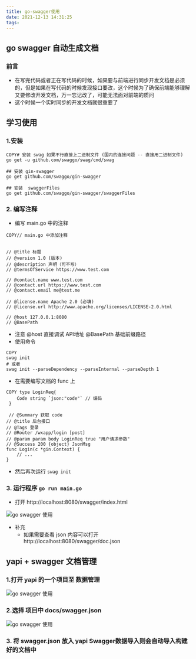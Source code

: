 ```yaml
---
title: go-swagger使用
date: 2021-12-13 14:31:25
tags:
---
```


## go swagger 自动生成文档

### 前言

- 在写完代码或者正在写代码的时候，如果要与前端进行同步开发文档是必须的，但是如果在写代码的时候发现接口要改，这个时候为了确保前端能够理解又要修改开发文档，万一忘记改了，可能无法面对前端的质问
- 这个时候一个实时同步的开发文档就很重要了
<!--more-->
## 学习使用

### 1.安装

```
COPY# 安装 swag 如果不行直接上二进制文件 (国内的连接问题 -- 直接用二进制文件)
go get -u github.com/swaggo/swag/cmd/swag

## 安装 gin-swagger 
go get github.com/swaggo/gin-swagger

## 安装  swaggerFiles
go get github.com/swaggo/gin-swagger/swaggerFiles
```

### 2. 编写注释

- 编写 main.go 中的注释

```
COPY// main.go 中添加注释


// @title 标题
// @version 1.0 (版本)
// @description 声明（可不写）
// @termsOfService https://www.test.com

// @contact.name www.test.com
// @contact.url https://www.test.com
// @contact.email me@test.me

// @license.name Apache 2.0 (必填)
// @license.url http://www.apache.org/licenses/LICENSE-2.0.html

// @host 127.0.0.1:8080
// @BasePath 
```

- 注意
  @host 直接调试 API地址
  @BasePath 基础前缀路径
- 使用命令

```
COPY
swag init
# 或者
swag init --parseDependency --parseInternal --parseDepth 1 
```

- 在需要编写文档的 func 上

```
COPY type LoginReq{
	Code string `json:"code"` // 编码
 }
 
 // @Summary 获取 code
// @title 后台接口
// @Tags 登录
// @Router /wxapp/login [post]
// @param param body LoginReq true "用户请求参数"
// @Success 200 {object} JsonMsg
func Login(c *gin.Context) {
	// ...
}
```

- 然后再次运行 `swag init`

### 3. 运行程序 `go run main.go`

- 打开 http://localhost:8080/swagger/index.html

![go swagger 使用](https://cdn.learnku.com/uploads/images/202112/13/81167/hpUvBPbrCC.png!large)

- 补充
  - 如果需要查看 json 内容可以打开 http://localhost:8080/swagger/doc.json

## yapi + swagger 文档管理

### 1.打开 yapi 的一个项目至 数据管理

![go swagger 使用](https://cdn.learnku.com/uploads/images/202112/13/81167/Xsl2HiVfFa.png!large)

### 2.选择 项目中 docs/swagger.json

![go swagger 使用](https://cdn.learnku.com/uploads/images/202112/13/81167/7IZoIJCggK.png!large)

### 3. 将 swagger.json 放入 yapi Swagger数据导入则会自动导入构建好的文档中
